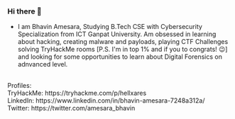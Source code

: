### Hi there 👋

<!--
**Bhavin-Amesara/Bhavin-Amesara** is a ✨ _special_ ✨ repository because its `README.md` (this file) appears on your GitHub profile.

Here are some ideas to get you started:
-->

- I am Bhavin Amesara, Studying B.Tech CSE with Cybersecurity Specialization from ICT Ganpat University. Am obsessed in learning about hacking, creating malware and payloads, playing CTF Challenges solving TryHackMe rooms [P.S. I'm in top 1% and if you to congrats! :wink:] and looking for some opportunities to learn about Digital Forensics on adnvanced level. 

</br>
Profiles: </br>
TryHackMe: https://tryhackme.com/p/hellxares</br>
LinkedIn: https://www.linkedin.com/in/bhavin-amesara-7248a312a/</br>
Twitter: https://twitter.com/amesara_bhavin</br>
